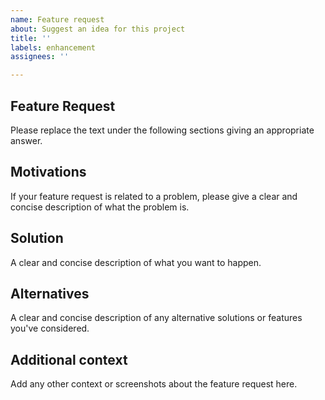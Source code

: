 ```yaml
---
name: Feature request
about: Suggest an idea for this project
title: ''
labels: enhancement
assignees: ''

---
```


## Feature Request

Please replace the text under the following sections giving an appropriate
answer.

## Motivations

If your feature request is related to a problem, please give a clear and concise
description of what the problem is.

## Solution

A clear and concise description of what you want to happen.

## Alternatives

A clear and concise description of any alternative solutions or features you've considered.

## Additional context

Add any other context or screenshots about the feature request here.
